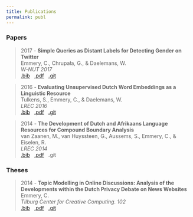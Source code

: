 ```yaml
---
title: Publications
permalink: publ
---
```


### Papers

> 2017 - **Simple Queries as Distant Labels for Detecting Gender on Twitter** <br>
  Emmery, C., Chrupała, G., & Daelemans, W. <br>
  *W-NUT 2017* <br>
  [.bib](https://scholar.googleusercontent.com/scholar.bib?q=info:AlHwtiRGyzIJ:scholar.google.com/&output=citation&scisig=AAGBfm0AAAAAWd8uuUORptDNUAkIxQ8M6f7NDsBTcdEt&scisf=4&ct=citation&cd=-1&hl=en) &nbsp;
  [.pdf](http://noisy-text.github.io/2017/pdf/WNUT07.pdf) &nbsp;
  [.git](https://github.com/cmry/simple-queries)

> 2016 - **Evaluating Unsupervised Dutch Word Embeddings as a Linguistic Resource** <br>
  Tulkens, S., Emmery, C., & Daelemans, W. <br>
  *LREC 2016* <br>
  [.bib](http://www.clips.uantwerpen.be/biblio/export/bibtex/1828n) &nbsp;
  [.pdf](https://arxiv.org/pdf/1607.00225.pdf) &nbsp;
  [.git](https://github.com/clips/dutchembeddings)

> 2014 - **The Development of Dutch and Afrikaans Language Resources for Compound Boundary Analysis** <br>
  van Zaanen, M., van Huyssteen, G., Aussems, S., Emmery, C., & Eiselen, R. <br>
  *LREC 2014* <br>
  [.bib](http://www.clips.uantwerpen.be/biblio/export/bibtex/1884) &nbsp;
  [.pdf](http://ilk.uvt.nl/menno/files/docs/p_lrec14.pdf) &nbsp;
  .git

### Theses

> 2014 - **Topic Modelling in Online Discussions: Analysis of the Developments within the Dutch Privacy Debate on News Websites** <br>
  Emmery, C. <br>
  *Tilburg Center for Creative Computing. 102* <br>
  [.bib](https://www.worldcat.org/title/topic-modelling-in-online-discussions-analysis-of-the-developments-within-the-dutch-privacy-debate-on-news-websites/oclc/894803324&referer=brief_results) &nbsp;
  [.pdf](http://arno.uvt.nl/show.cgi?fid=135375) &nbsp;
  [.git](https://www.github.com/cmry/aivb)
